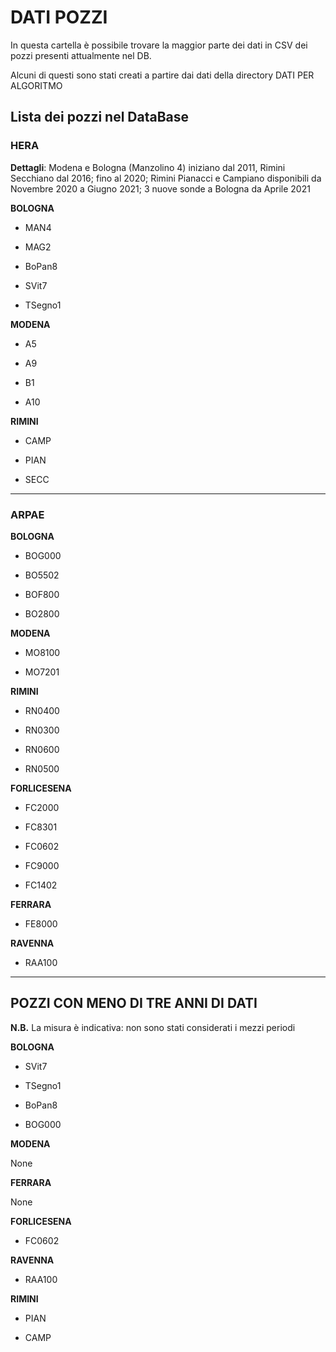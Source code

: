 # DATI POZZI
In questa cartella è possibile trovare la maggior parte dei dati in CSV dei pozzi presenti attualmente nel DB.

Alcuni di questi sono stati creati a partire dai dati della directory DATI PER ALGORITMO 
## Lista dei pozzi nel DataBase
### HERA
**Dettagli**: Modena e Bologna (Manzolino 4) iniziano dal 2011, Rimini Secchiano dal 2016; fino al 2020; Rimini Pianacci e Campiano disponibili da Novembre 2020 a Giugno 2021;  3 nuove sonde a Bologna da Aprile 2021


**BOLOGNA**
* MAN4                                              

* MAG2                                              

* BoPan8

* SVit7

* TSegno1


**MODENA**

* A5

* A9

* B1

* A10

**RIMINI**

* CAMP
                                            
* PIAN

* SECC           


****
### ARPAE
**BOLOGNA**
* BOG000 

* BO5502 

* BOF800

* BO2800 

**MODENA**

* MO8100

* MO7201 

**RIMINI**
* RN0400                                            

* RN0300

* RN0600

* RN0500 

**FORLICESENA**
* FC2000        

* FC8301

* FC0602  

* FC9000   

* FC1402    


**FERRARA**
* FE8000

**RAVENNA**
* RAA100

****
## POZZI CON MENO DI TRE ANNI DI DATI

**N.B.** La misura è indicativa: non sono stati considerati i mezzi periodi

**BOLOGNA**

* SVit7

* TSegno1

* BoPan8

* BOG000

**MODENA**

None

**FERRARA**

None

**FORLICESENA**

* FC0602

**RAVENNA**

* RAA100

**RIMINI**

* PIAN

* CAMP
